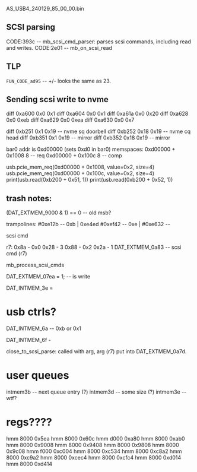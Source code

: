 AS_USB4_240129_85_00_00.bin

## SCSI parsing

CODE:393c -- mb_scsi_cmd_parser: parses scsi commands, including read and writes.
CODE:2e01 -- mb_on_scsi_read

## TLP
`FUN_CODE_ad95` -- +/- looks the same as 23.

## Sending scsi write to nvme
diff 0xa600 0x0 0x1
diff 0xa604 0x0 0x1
diff 0xa61a 0x0 0x20
diff 0xa628 0x0 0xeb
diff 0xa629 0x0 0xea
diff 0xa630 0x0 0x7

diff 0xb251 0x1 0x19 -- nvme sq doorbell
diff 0xb252 0x18 0x19 -- nvme cq head
diff 0xb351 0x1 0x19 -- mirror
diff 0xb352 0x18 0x19 -- mirror

bar0 addr is 0xd00000 (sets 0xd0 in bar0)
memspaces:
0xd00000 + 0x1008 8 -- req
0xd00000 + 0x100c 8 -- comp

usb.pcie_mem_req(0xd00000 + 0x1008, value=0x2, size=4)
usb.pcie_mem_req(0xd00000 + 0x100c, value=0x2, size=4)
print(usb.read(0xb200 + 0x51, 1))
print(usb.read(0xb200 + 0x52, 1))

## trash notes:
(DAT_EXTMEM_9000 & 1) == 0 -- old msb?

trampolines:
#0xe12b -- 0xb | 0xe4ed
#0xef42 -- 0xe | 
#0xe632 -- 


scsi cmd

r7:
0x8a - 0x0
0x28 - 3
0x88 - 0x2
0x2a - 1
DAT_EXTMEM_0a83 -- scsi cmd (r7)

mb_process_scsi_cmds

DAT_EXTMEM_07ea = 1; -- is write


DAT_INTMEM_3e = 


# usb ctrls?
DAT_INTMEM_6a -- 0xb or 0x1

  <!-- DAT_EXTMEM_9093 = 8;
  DAT_EXTMEM_9094 = 2; -->

DAT_INTMEM_6f -



close_to_scsi_parse: called with arg, arg (r7) put into DAT_EXTMEM_0a7d.



# user queues
intmem3b -- next queue entry (?)
intmem3d -- some size (?)
intmem3e -- wtf?

# regs????
hmm 8000 0x5ea
hmm 8000 0x60c
hmm d000 0xa80
hmm 8000 0xab0
hmm 8000 0x9008
hmm 8000 0x9408
hmm 8000 0x9808
hmm 8000 0x9c08
hmm f000 0xc004
hmm 8000 0xc534
hmm 8000 0xc8a2
hmm 8000 0xc9a2
hmm 8000 0xcec4
hmm 8000 0xcfc4
hmm 8000 0xd014
hmm 8000 0xd414
